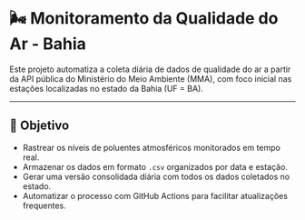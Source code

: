 # 🌬️ Monitoramento da Qualidade do Ar - Bahia

Este projeto automatiza a coleta diária de dados de qualidade do ar a partir da API pública do Ministério do Meio Ambiente (MMA), com foco inicial nas estações localizadas no estado da Bahia (UF = BA).

---

## 📌 Objetivo

- Rastrear os níveis de poluentes atmosféricos monitorados em tempo real.
- Armazenar os dados em formato `.csv` organizados por data e estação.
- Gerar uma versão consolidada diária com todos os dados coletados no estado.
- Automatizar o processo com GitHub Actions para facilitar atualizações frequentes.


